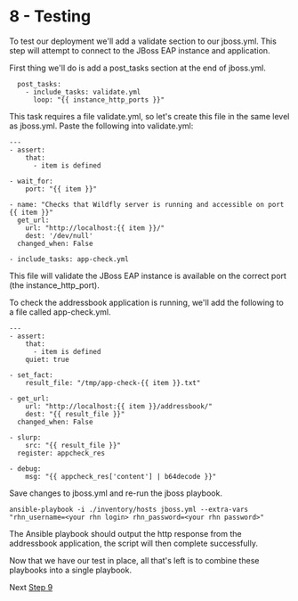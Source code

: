 # 8 - Testing

To test our deployment we'll add a validate section to our jboss.yml.  This step will attempt to connect to the JBoss EAP instance and application.  

First thing we'll do is add a post_tasks section at the end of jboss.yml.

```
  post_tasks:
    - include_tasks: validate.yml
      loop: "{{ instance_http_ports }}"
```

This task requires a file validate.yml, so let's create this file in the same level as jboss.yml. Paste the following into validate.yml:

```
---
- assert:
    that:
      - item is defined

- wait_for:
    port: "{{ item }}"

- name: "Checks that Wildfly server is running and accessible on port {{ item }}"
  get_url:
    url: "http://localhost:{{ item }}/"
    dest: '/dev/null'
  changed_when: False

- include_tasks: app-check.yml
```

This file will validate the JBoss EAP instance is available on the correct port (the instance_http_port).

To check the addressbook application is running, we'll add the following to a file called app-check.yml.

```
---
- assert:
    that:
      - item is defined
    quiet: true

- set_fact:
    result_file: "/tmp/app-check-{{ item }}.txt"

- get_url:
    url: "http://localhost:{{ item }}/addressbook/"
    dest: "{{ result_file }}"
  changed_when: False

- slurp:
    src: "{{ result_file }}"
  register: appcheck_res

- debug:
    msg: "{{ appcheck_res['content'] | b64decode }}"
```

Save changes to jboss.yml and re-run the jboss playbook.

`ansible-playbook -i ./inventory/hosts jboss.yml --extra-vars "rhn_username=<your rhn login> rhn_password=<your rhn password>"`

The Ansible playbook should output the http response from the addressbook application, the script will then complete successfully.

Now that we have our test in place, all that's left is to combine these playbooks into a single playbook.

Next [Step 9](./9-combining.md)

